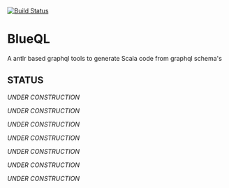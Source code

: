 [![Build Status](https://travis-ci.org/navicore/blueql.svg?branch=master)](https://travis-ci.org/navicore/blueql)

# BlueQL

A antlr based graphql tools to generate Scala code from graphql schema's

## STATUS

*UNDER CONSTRUCTION*

*UNDER CONSTRUCTION*

*UNDER CONSTRUCTION*

*UNDER CONSTRUCTION*

*UNDER CONSTRUCTION*

*UNDER CONSTRUCTION*

*UNDER CONSTRUCTION*

